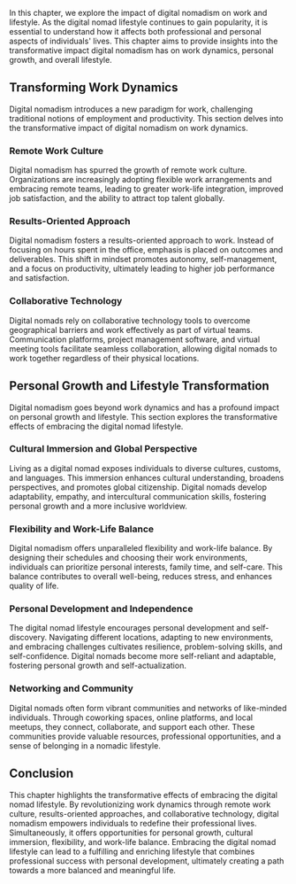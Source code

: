 
In this chapter, we explore the impact of digital nomadism on work and lifestyle. As the digital nomad lifestyle continues to gain popularity, it is essential to understand how it affects both professional and personal aspects of individuals' lives. This chapter aims to provide insights into the transformative impact digital nomadism has on work dynamics, personal growth, and overall lifestyle.

## Transforming Work Dynamics

Digital nomadism introduces a new paradigm for work, challenging traditional notions of employment and productivity. This section delves into the transformative impact of digital nomadism on work dynamics.

### Remote Work Culture

Digital nomadism has spurred the growth of remote work culture. Organizations are increasingly adopting flexible work arrangements and embracing remote teams, leading to greater work-life integration, improved job satisfaction, and the ability to attract top talent globally.

### Results-Oriented Approach

Digital nomadism fosters a results-oriented approach to work. Instead of focusing on hours spent in the office, emphasis is placed on outcomes and deliverables. This shift in mindset promotes autonomy, self-management, and a focus on productivity, ultimately leading to higher job performance and satisfaction.

### Collaborative Technology

Digital nomads rely on collaborative technology tools to overcome geographical barriers and work effectively as part of virtual teams. Communication platforms, project management software, and virtual meeting tools facilitate seamless collaboration, allowing digital nomads to work together regardless of their physical locations.

## Personal Growth and Lifestyle Transformation

Digital nomadism goes beyond work dynamics and has a profound impact on personal growth and lifestyle. This section explores the transformative effects of embracing the digital nomad lifestyle.

### Cultural Immersion and Global Perspective

Living as a digital nomad exposes individuals to diverse cultures, customs, and languages. This immersion enhances cultural understanding, broadens perspectives, and promotes global citizenship. Digital nomads develop adaptability, empathy, and intercultural communication skills, fostering personal growth and a more inclusive worldview.

### Flexibility and Work-Life Balance

Digital nomadism offers unparalleled flexibility and work-life balance. By designing their schedules and choosing their work environments, individuals can prioritize personal interests, family time, and self-care. This balance contributes to overall well-being, reduces stress, and enhances quality of life.

### Personal Development and Independence

The digital nomad lifestyle encourages personal development and self-discovery. Navigating different locations, adapting to new environments, and embracing challenges cultivates resilience, problem-solving skills, and self-confidence. Digital nomads become more self-reliant and adaptable, fostering personal growth and self-actualization.

### Networking and Community

Digital nomads often form vibrant communities and networks of like-minded individuals. Through coworking spaces, online platforms, and local meetups, they connect, collaborate, and support each other. These communities provide valuable resources, professional opportunities, and a sense of belonging in a nomadic lifestyle.

## Conclusion

This chapter highlights the transformative effects of embracing the digital nomad lifestyle. By revolutionizing work dynamics through remote work culture, results-oriented approaches, and collaborative technology, digital nomadism empowers individuals to redefine their professional lives. Simultaneously, it offers opportunities for personal growth, cultural immersion, flexibility, and work-life balance. Embracing the digital nomad lifestyle can lead to a fulfilling and enriching lifestyle that combines professional success with personal development, ultimately creating a path towards a more balanced and meaningful life.
